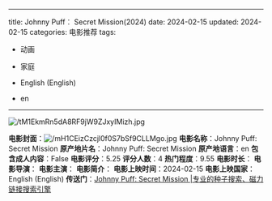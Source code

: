 
---
title: Johnny Puff︰ Secret Mission(2024)
date: 2024-02-15
updated: 2024-02-15
categories: 电影推荐
tags:

- 动画
- 家庭

- English (English)
- en
---

<img src="https://image.tmdb.org/t/p/original/tM1EkmRn5dA8RF9jW9ZJxyIMizh.jpg" alt="/tM1EkmRn5dA8RF9jW9ZJxyIMizh.jpg" title="/tM1EkmRn5dA8RF9jW9ZJxyIMizh.jpg">

**电影封面**：<img src="https://image.tmdb.org/t/p/w200/mH1CEizCzcjl0f0S7bSf9CLLMgo.jpg" alt="/mH1CEizCzcjl0f0S7bSf9CLLMgo.jpg" title="/mH1CEizCzcjl0f0S7bSf9CLLMgo.jpg">
**电影名称**：Johnny Puff: Secret Mission
**原产地片名**：Johnny Puff: Secret Mission
**原产地语言**：en
**包含成人内容**：False
**电影评分**：5.25
**评分人数**：4
**热门程度**：9.55
**电影时长**：
**电影导演**：
**电影主演**：
**电影简介**：
**电影上映时间**：2024-02-15
**电影上映国家**：English (English)
**传送门**：[Johnny Puff: Secret Mission |专业的种子搜索、磁力链接搜索引擎](https://movie.amd794.com:2083/?search=Johnny%20Puff%3A%20Secret%20Mission&ordering=&mode=match_phrase&page_size=10&page=1)

